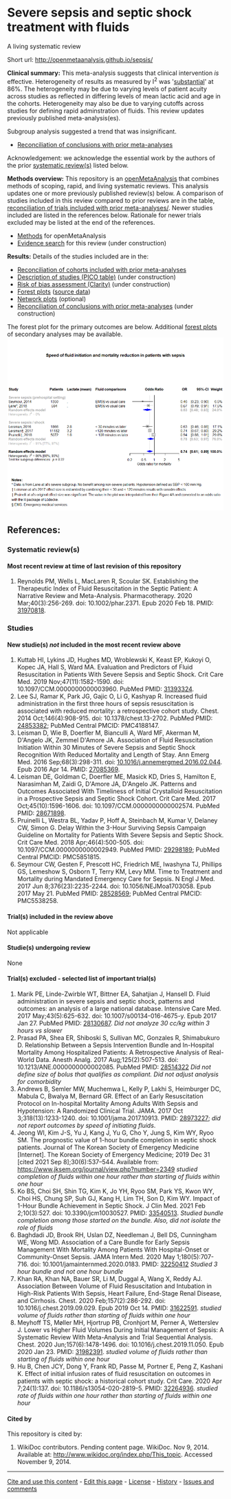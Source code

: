 Severe sepsis and septic shock treatment with fluids
============================================
A living systematic review

Short url: http://openmetaanalysis.github.io/sepsis/

**Clinical summary:** This meta-analysis suggests that clinical intervention *is* effective. Heterogeneity of results as measured by I<sup>2</sup> was '[substantial](http://handbook-5-1.cochrane.org/chapter_9/9_5_2_identifying_and_measuring_heterogeneity.htm)' at 86%. The heterogeneity may be due to varying levels of patient acuity across studies as reflected in differing levels of mean lactic acid and age in the cohorts. Heterogeneity may also be due to varying cutoffs across studies for defining rapid adminstration of fluids. This review updates previously published meta-analysis(es).

Subgroup analysis suggested a trend that was insignificant.
<!-- * [Reconciliation of conclusions with prior meta-analyses](files/reconciliation-tables/Reconciliation%20of%20conclusions.pdf) (under construction) -->
* [Reconciliation of conclusions with prior meta-analyses](files/reconciliation-tables/Reconciliation%20of%20studies%20and%20conclusions%20-%20fluids%20for%20sepsis.pdf)
<!--* [Keep current with this topic](files/searching/Keep-up.md) (under construction)-->

Acknowledgement: we acknowledge the essential work by the authors of the prior [systematic review(s)](#systematic-reviews) listed below.

**Methods overview:** This repository is an [openMetaAnalysis](https://openmetaanalysis.github.io/) that combines methods of scoping, rapid, and living systematic reviews.  This analysis updates one or more previously published review(s) below. A comparison of studies included in this review compared to prior reviews are in the table, [reconciliation of trials included with prior meta-analyses/](files/reconciliation-tables/Reconciliation%20of%20studies.pdf). Newer studies included are listed in the references below. Rationale for newer trials excluded may be listed at the end of the references. 
* [Methods](http://openmetaanalysis.github.io/methods.html) for openMetaAnalysis
* [Evidence search](files/searching/evidence-search.md) for this review (under construction)

**Results:** Details of the studies included are in the:
<!-- * [Reconciliation of cohorts included with prior meta-analyses/](files/reconciliation-tables/Reconciliation%20of%20studies.pdf) -->
* [Reconciliation of cohorts included with prior meta-analyses](files/reconciliation-tables/Reconciliation%20of%20studies%20and%20conclusions%20-%20fluids%20for%20sepsis.pdf)
* [Description of studies (PICO table)](files/study-details/table-pico.pdf) (under construction)
* [Risk of bias assessment (Clarity)](files/study-details/table-bias.pdf) (under construction)
* [Forest plots](../master/files/forest-plots) ([source data](files/data))
* [Network plots](../master/files/network) (optional)
* [Reconciliation of conclusions with prior meta-analyses](files/reconciliation-tables/Reconciliation%20of%20conclusions.pdf) (under construction)

The forest plot for the primary outcomes are below. Additional [forest plots](files/forest-plots) of secondary analyses may be available. 
![Principle results](files/forest-plots/Outcome-Primary.png)

<!--
The meta-regression for the primary outcomes are below. Additional [meta-regressions](files/metaregression) of secondary analyses may be available. 
![Principle results for benefit](files/metaregression/Outcome-Primary.png "Principle results for benefit]")

The GRADE Profile is below. ![GRADE Profile](files/GRADE-profiles/Summary-of-findings-table.png "GRADE Profile")
-->

References:
----------------------------------

### Systematic review(s)
#### Most recent review at time of last revision of this repository
1. Reynolds PM, Wells L, MacLaren R, Scoular SK. Establishing the Therapeutic Index of Fluid Resuscitation in the Septic Patient: A Narrative Review and Meta-Analysis. Pharmacotherapy. 2020 Mar;40(3):256-269. doi: 10.1002/phar.2371. Epub 2020 Feb 18. PMID: [31970818](http://pubmed.gov/31970818).

### Studies
#### New studie(s) *not* included in the most recent review above
1. Kuttab HI, Lykins JD, Hughes MD, Wroblewski K, Keast EP, Kukoyi O, Kopec JA, Hall S, Ward MA. Evaluation and Predictors of Fluid Resuscitation in Patients With Severe Sepsis and Septic Shock. Crit Care Med. 2019 Nov;47(11):1582-1590. doi: 10.1097/CCM.0000000000003960. PubMed PMID: [31393324](http://pubmed.gov/31393324).
1. Lee SJ, Ramar K, Park JG, Gajic O, Li G, Kashyap R. Increased fluid administration in the first three hours of sepsis resuscitation is associated with reduced mortality: a retrospective cohort study. Chest. 2014 Oct;146(4):908-915. doi: 10.1378/chest.13-2702. PubMed PMID: [24853382](http://pubmed.gov/24853382); PubMed Central PMCID: PMC4188147.
1. Leisman D, Wie B, Doerfler M, Bianculli A, Ward MF, Akerman M, D'Angelo JK, Zemmel D'Amore JA. Association of Fluid Resuscitation Initiation Within 30 Minutes of Severe Sepsis and Septic Shock Recognition With Reduced Mortality and Length of Stay. Ann Emerg Med. 2016 Sep;68(3):298-311. doi: [10.1016/j.annemergmed.2016.02.044](http://dx.doi.org/10.1016/j.annemergmed.2016.02.044). Epub 2016 Apr 14.  PMID: [27085369](http://pubmed.gov/27085369).
1. Leisman DE, Goldman C, Doerfler ME, Masick KD, Dries S, Hamilton E, Narasimhan M, Zaidi G, D'Amore JA, D'Angelo JK. Patterns and Outcomes Associated With Timeliness of Initial Crystalloid Resuscitation in a Prospective Sepsis and Septic Shock Cohort. Crit Care Med. 2017 Oct;45(10):1596-1606. doi: 10.1097/CCM.0000000000002574. PubMed PMID: [28671898](http://pubmed.gov/28671898).
1. Pruinelli L, Westra BL, Yadav P, Hoff A, Steinbach M, Kumar V, Delaney CW, Simon G. Delay Within the 3-Hour Surviving Sepsis Campaign Guideline on Mortality for Patients With Severe Sepsis and Septic Shock. Crit Care Med. 2018 Apr;46(4):500-505. doi: 10.1097/CCM.0000000000002949. PubMed PMID: [29298189](http://pubmed.gov/29298189); PubMed Central PMCID: PMC5851815.
1. Seymour CW, Gesten F, Prescott HC, Friedrich ME, Iwashyna TJ, Phillips GS, Lemeshow S, Osborn T, Terry KM, Levy MM. Time to Treatment and Mortality during Mandated Emergency Care for Sepsis. N Engl J Med. 2017 Jun 8;376(23):2235-2244. doi: 10.1056/NEJMoa1703058. Epub 2017 May 21. PubMed PMID: [28528569](http://pubmed.gov/28528569); PubMed Central PMCID: PMC5538258.

#### Trial(s) included in the review above
Not applicable

#### Studie(s) undergoing review
None

#### Trial(s) excluded - selected list of important trial(s)
1. Marik PE, Linde-Zwirble WT, Bittner EA, Sahatjian J, Hansell D. Fluid administration in severe sepsis and septic shock, patterns and outcomes: an analysis of a large national database. Intensive Care Med. 2017 May;43(5):625-632. doi: 10.1007/s00134-016-4675-y. Epub 2017 Jan 27. PubMed PMID: [28130687](http://pubmed.gov/28130687). *Did not analyze 30 cc/kg within 3 hours vs slower* 
1. Prasad PA, Shea ER, Shiboski S, Sullivan MC, Gonzales R, Shimabukuro D. Relationship Between a Sepsis Intervention Bundle and In-Hospital Mortality Among Hospitalized Patients: A Retrospective Analysis of Real-World Data. Anesth Analg. 2017 Aug;125(2):507-513. doi: 10.1213/ANE.0000000000002085. PubMed PMID: [28514322](http://pubmed.gov/28514322) *Did not define size of bolus that qualifies as compliant. Did not adjust analysis for comorbidity*
2. Andrews B, Semler MW, Muchemwa L, Kelly P, Lakhi S, Heimburger DC, Mabula C, Bwalya M, Bernard GR. Effect of an Early Resuscitation Protocol on In-hospital Mortality Among Adults With Sepsis and Hypotension: A Randomized Clinical Trial. JAMA. 2017 Oct 3;318(13):1233-1240. doi: 10.1001/jama.2017.10913. PMID: [28973227](http://pubmed.gov/28973227); *did not report outcomes by speed of initiating fluids*.
3. Jeong WI, Kim J-S, Yu J, Kang J, Yu G, Cho Y, Jung S, Kim WY, Ryoo SM. The prognostic value of 1-hour bundle completion in septic shock patients. Journal of The Korean Society of Emergency Medicine [Internet]. The Korean Society of Emergency Medicine; 2019 Dec 31 [cited 2021 Sep 8];30(6):537–544. Available from: https://www.jksem.org/journal/view.php?number=2349 *studied completion of fluids within one hour rather than starting of fluids within one hour*
4. Ko BS, Choi SH, Shin TG, Kim K, Jo YH, Ryoo SM, Park YS, Kwon WY, Choi HS, Chung SP, Suh GJ, Kang H, Lim TH, Son D, Kim WY. Impact of 1-Hour Bundle Achievement in Septic Shock. J Clin Med. 2021 Feb 2;10(3):527. doi: 10.3390/jcm10030527. PMID: [33540513](http://pubmed.gov/33540513). *Studied bundle completion among those started on the bundle. Also, did not isolate the role of fluids*
5. Baghdadi JD, Brook RH, Uslan DZ, Needleman J, Bell DS, Cunningham WE, Wong MD. Association of a Care Bundle for Early Sepsis Management With Mortality Among Patients With Hospital-Onset or Community-Onset Sepsis. JAMA Intern Med. 2020 May 1;180(5):707-716. doi: 10.1001/jamainternmed.2020.0183. PMID: [32250412](http://pubmed.gov/32250412) *Studied 3 hour bundle and not one hour bundle*
1. Khan RA, Khan NA, Bauer SR, Li M, Duggal A, Wang X, Reddy AJ. Association Between Volume of Fluid Resuscitation and Intubation in High-Risk Patients With Sepsis, Heart Failure, End-Stage Renal Disease, and Cirrhosis. Chest. 2020 Feb;157(2):286-292. doi: 10.1016/j.chest.2019.09.029. Epub 2019 Oct 14. PMID: [31622591](http://pubmed.gov/31622591).  *studied volume of fluids rather than starting of fluids within one hour*
1. Meyhoff TS, Møller MH, Hjortrup PB, Cronhjort M, Perner A, Wetterslev J. Lower vs Higher Fluid Volumes During Initial Management of Sepsis: A Systematic Review With Meta-Analysis and Trial Sequential Analysis. Chest. 2020 Jun;157(6):1478-1496. doi: 10.1016/j.chest.2019.11.050. Epub 2020 Jan 23. PMID: [31982391](http://pubmed.gov/31982391).  *studied volume of fluids rather than starting of fluids within one hour*
2. Hu B, Chen JCY, Dong Y, Frank RD, Passe M, Portner E, Peng Z, Kashani K. Effect of initial infusion rates of fluid resuscitation on outcomes in patients with septic shock: a historical cohort study. Crit Care. 2020 Apr 7;24(1):137. doi: 10.1186/s13054-020-2819-5. PMID: [32264936](http://pubmed.gov/32264936).  *studied rate of fluids within one hour rather than starting of fluids within one hour*


#### Cited by
This repository is cited by:

1. WikiDoc contributors. Pending content page. WikiDoc. Nov 9, 2014. Available at: http://www.wikidoc.org/index.php/This_topic. Accessed November 9, 2014. 

-------------------------------
[Cite and use this content](https://github.com/openMetaAnalysis/openMetaAnalysis.github.io/blob/master/reusing.MD)  - [Edit this page](../../edit/master/README.md) - [License](files/LICENSE.md) - [History](../../commits/master/README.md)  - 
[Issues and comments](../../issues?q=is%3Aboth+is%3Aissue)

